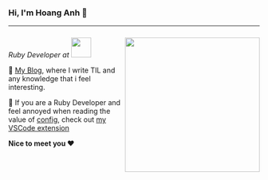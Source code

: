 ### Hi, I'm Hoang Anh 👋
---
### <img align='right' src="https://media.giphy.com/media/QHE5gWI0QjqF2/giphy.gif" width="270">
*Ruby Developer at  <a href="https://sun-asterisk.vn/"><img src="https://sun-asterisk.vn/wp-content/uploads/2020/10/logo-sun@2x.png" width="40"></a>*

🌱 [My Blog](https://anhnh-3008.github.io/my-garden/), where I write TIL and any knowledge that i feel interesting.

🌱 If you are a Ruby Developer and feel annoyed when reading the value of [config](https://github.com/rubyconfig/config), check out [my VSCode extension](https://github.com/anhnh-3008/display-hardcode-value)

**Nice to meet you ❤️**

<!--
**anhnh-3008/anhnh-3008** is a ✨ _special_ ✨ repository because its `README.md` (this file) appears on your GitHub profile.

Here are some ideas to get you started:

- 🔭 I’m currently working on ...
- 🌱 I’m currently learning ...
- 👯 I’m looking to collaborate on ...
- 🤔 I’m looking for help with ...
- 💬 Ask me about ...
- 📫 How to reach me: ...
- 😄 Pronouns: ...
- ⚡ Fun fact: ...
-->
